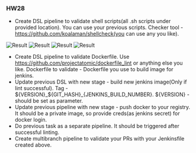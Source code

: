### HW28

- Create DSL pipeline to validate shell scripts(all .sh scripts under provided location). You can use your previous scripts. Checker tool - https://github.com/koalaman/shellcheck(you can use any you like).

![Result](https://i.ibb.co/9VD79bk/Install-shellcheck.jpg)
![Result](https://i.ibb.co/QQwSt9x/Shellcheck-0.jpg)
![Result](https://i.ibb.co/02vdWW2/Shellcheck-1.jpg)
![Result](https://i.ibb.co/QFNQ1VW/Shellcheck-2.jpg)

- Create DSL pipeline to validate Dockerfile. Use https://github.com/projectatomic/dockerfile_lint or anything else you like. Dockerfile to validate - Dockerfile you use to build image for jenkins.
- Update previous DSL with new stage - build new jenkins image(Only if lint successful). Tag - ${VERSION}_${GIT_HASH}_{JENKINS_BUILD_NUMBER}.  ${VERSION} -  should be set as parameter.
- Update previous pipeline with new stage - push docker to your registry. It should be a private image, so provide creds(as jenkins secret) for docker login.
- Do previous task as a separate pipeline. It should be triggered after successful linting.
- Create multibranch pipeline to validate your PRs with your Jenkinsfile created above.
